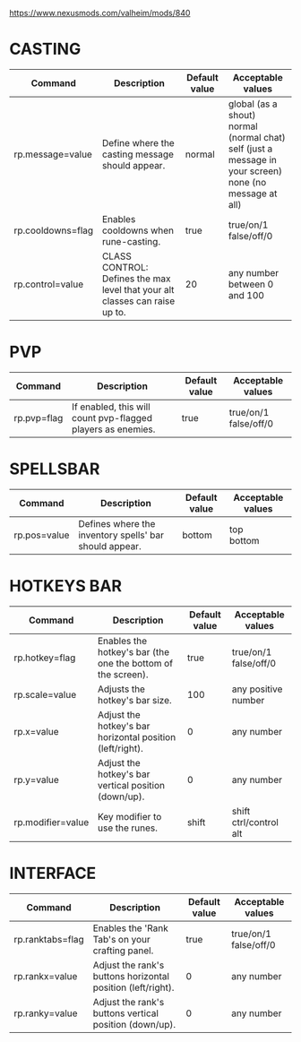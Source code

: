https://www.nexusmods.com/valheim/mods/840

# CASTING

| Command | Description | Default value | Acceptable values |
| --- | --- | --- | --- |
| rp.message=value | Define where the casting message should appear. | normal | global (as a shout)<br/>normal (normal chat)<br/>self (just a message in your screen)<br/>none (no message at all) |
| rp.cooldowns=flag | Enables cooldowns when rune-casting. | true | true/on/1<br/>false/off/0 |
| rp.control=value | CLASS CONTROL: Defines the max level that your alt classes can raise up to. | 20 | any number between 0 and 100 |

# PVP

| Command | Description | Default value | Acceptable values |
| --- | --- | --- | --- |
| rp.pvp=flag | If enabled, this will count pvp-flagged players as enemies. | true | true/on/1<br/>false/off/0 |

# SPELLSBAR

| Command | Description | Default value | Acceptable values |
| --- | --- | --- | --- |
| rp.pos=value | Defines where the inventory spells' bar should appear. | bottom | top<br/>bottom |

# HOTKEYS BAR

| Command | Description | Default value | Acceptable values |
| --- | --- | --- | --- |
| rp.hotkey=flag | Enables the hotkey's bar (the one the bottom of the screen). | true | true/on/1<br/>false/off/0 |
| rp.scale=value | Adjusts the hotkey's bar size. | 100 | any positive number |
| rp.x=value | Adjust the hotkey's bar horizontal position (left/right). | 0 | any number |
| rp.y=value | Adjust the hotkey's bar vertical position (down/up). | 0 | any number |
| rp.modifier=value | Key modifier to use the runes. | shift | shift<br/>ctrl/control<br/>alt |

# INTERFACE

| Command | Description | Default value | Acceptable values |
| --- | --- | --- | --- |
| rp.ranktabs=flag | Enables the 'Rank Tab's on your crafting panel. | true | true/on/1<br/>false/off/0 |
| rp.rankx=value | Adjust the rank's buttons horizontal position (left/right). | 0 | any number |
| rp.ranky=value | Adjust the rank's buttons vertical position (down/up). | 0 | any number |
